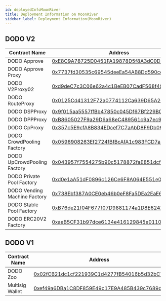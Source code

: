 ```yaml
---
id: deployedInfoMoonRiver
title: Deployment Information on MoonRiver 
sidebar_label: Deployment Information(MoonRiver)
---
```


## DODO V2

| Contract Name                  | Address                                                                                                               |
| ------------------------------ | --------------------------------------------------------------------------------------------------------------------- |
| DODO Approve                   | [0xE8C9A78725D0451FA19878D5f8A3dC0D55FECF25](https://moonriver.moonscan.io/address/0xE8C9A78725D0451FA19878D5f8A3dC0D55FECF25) |
| DODO Approve Proxy             | [0x7737fd30535c69545deeEa54AB8Dd590ccaEBD3c](https://moonriver.moonscan.io/address/0x7737fd30535c69545deeEa54AB8Dd590ccaEBD3c) |
| DODO V2Proxy02                 | [0xd9deC7c3C06e62a4c1BeEB07CadF568f496b14c2](https://moonriver.moonscan.io/address/0xd9deC7c3C06e62a4c1BeEB07CadF568f496b14c2) |
| DODO RouteProxy                | [0x0125Cd41312F72a0774112Ca639D65A2C02e3627](https://moonriver.moonscan.io/address/0x0125Cd41312F72a0774112Ca639D65A2C02e3627) |
| DODO DSPProxy                  | [0x9f015aa5557ffBb47850c045Df67Bf229B07f2eA](https://moonriver.moonscan.io/address/0x9f015aa5557ffBb47850c045Df67Bf229B07f2eA) |
| DODO DPPProxy                  | [0xB8605027F9a29D6a68eC489561c9a7ec9180aECC](https://moonriver.moonscan.io/address/0xB8605027F9a29D6a68eC489561c9a7ec9180aECC) |
| DODO CpProxy                   | [0x357c5E9cfA8B834EDcef7C7aAbD8F9Db09119d11](https://moonriver.moonscan.io/address/0x357c5E9cfA8B834EDcef7C7aAbD8F9Db09119d11) |
| DODO CrowdPooling Factory      | [0x0596908263Ef2724fBfBcAfA1c983FCD7a629038](https://moonriver.moonscan.io/address/0x0596908263Ef2724fBfBcAfA1c983FCD7a629038) |
| DODO UpCrowdPooling Factory    | [0x043957f7554275b90c5178872faE851dcfC1089D](https://moonriver.moonscan.io/address/0x043957f7554275b90c5178872faE851dcfC1089D) |
| DODO Private Pool Factory      | [0xd0e1aA51dF0896c126Ce6F8A064E551e0DD3D39b](https://moonriver.moonscan.io/address/0xd0e1aA51dF0896c126Ce6F8A064E551e0DD3D39b) |
| DODO Vending Machine Factory   | [0x738Ebf387A0CE0eb46b0eF8Fa5DEa2EaE6B1Df51](https://moonriver.moonscan.io/address/0x738Ebf387A0CE0eb46b0eF8Fa5DEa2EaE6B1Df51) |
| DODO Stable Pool Factory       | [0xB76de21f04F677f07D9881174a1D8E624276314C](https://moonriver.moonscan.io/address/0xB76de21f04F677f07D9881174a1D8E624276314C) |
| DODO ERC20V2 Factory           | [0xaeB5CF31b97dce6134e416129845e01106fFB177](https://moonriver.moonscan.io/address/0xaeB5CF31b97dce6134e416129845e01106fFB177) |

## DODO V1

| Contract Name                  | Address                                                                                                               |
| ------------------------------ | --------------------------------------------------------------------------------------------------------------------  |
| DODO Zoo                       | [0x02fCB21dc1cf221939C1d4277fB54016b5d32bC7](https://moonriver.moonscan.io/address/0x02fCB21dc1cf221939C1d4277fB54016b5d32bC7) |
| Multisig Wallet                | [0xef49a6DBa1C8DF859E49c17E9A485B439c7689d3](https://moonriver.moonscan.io/address/0xef49a6DBa1C8DF859E49c17E9A485B439c7689d3) |

